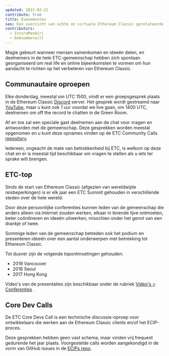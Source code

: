 ```yaml
---
updated: 2022-02-22
contribute: true
title: Evenementen
seo: Een overzicht van echte en virtuele Ethereum Classic gerelateerde gebeurtenissen. ETC Summit en de wekelijkse Community Call zijn welkom voor iedereen!
contributors:
  - IstoraMandiri
  - bobsummerwill
---
```


Magie gebeurt wanneer mensen samenkomen en ideeën delen, en deelnemers in de hele ETC-gemeenschap hebben zich spontaan georganiseerd om real life en online bijeenkomsten te vormen om hun aandacht te richten op het verbeteren van Ethereum Classic.

## Communautaire oproepen

Elke donderdag, meestal om UTC 1500, vindt er een groepsgesprek plaats in de Ethereum Classic [Discord](https://ethereumclassic.org/discord) server. Het gesprek wordt gestreamd naar [YouTube](https://www.youtube.com/channel/UCp07VPnC1ejyAp5gMvvA4dw/videos), maar u kunt ook 1 uur voordat we live gaan, om 1400 UTC, deelnemen om off the record te chatten in de Green Room.

Af en toe zal een speciale gast deelnemen aan de chat voor vragen en antwoorden met de gemeenschap. Deze gesprekken worden meestal opgenomen en u kunt deze opnames vinden op de ETC Community Calls [repository](https://github.com/ethereumclassic/community-calls).

Iedereen, ongeacht de mate van betrokkenheid bij ETC, is welkom op deze chat en er is meestal tijd beschikbaar om vragen te stellen als u iets ter sprake wilt brengen.

## ETC-top

Sinds de start van Ethereum Classic (afgezien van wereldwijde reisbeperkingen) is er elk jaar een ETC Summit gehouden in verschillende steden over de hele wereld.

Door deze persoonlijke conferenties kunnen leden van de gemeenschap die anders alleen via internet zouden werken, elkaar in levende lijve ontmoeten, beter coördineren en ideeën uitwerken, misschien onder het genot van een drankje of twee.

Sommige leden van de gemeenschap betreden ook het podium en presenteren ideeën over een aantal onderwerpen met betrekking tot Ethereum Classic.

Tot dusver zijn de volgende topontmoetingen gehouden:

- 2019 Vancouver
- 2018 Seoul
- 2017 Hong Kong

Video's van de presentaties zijn beschikbaar onder de rubriek [Video's > Conferenties](/videos/conferences) .

## Core Dev Calls

De ETC Core Devs Call is een technische discussie-oproep voor ontwikkelaars die werken aan de Ethereum Classic clients en/of het ECIP-proces.

Deze gesprekken hebben geen vast schema, maar vinden vrij frequent gedurende het jaar plaats. Voorgestelde calls worden aangekondigd in de vorm van GitHub issues in de [ECIPs repo](https://github.com/ethereumclassic/ECIPs/issues?q=is%3Aissue+Devs+Call).
